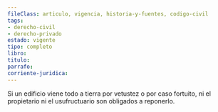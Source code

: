 ```yaml
---
fileClass: articulo, vigencia, historia-y-fuentes, codigo-civil
tags:
- derecho-civil
- derecho-privado
estado: vigente
tipo: completo
libro:
titulo:
parrafo:
corriente-juridica:
---
```

Si un edificio viene todo a tierra por vetustez o por caso fortuito, ni el propietario ni el usufructuario son obligados a reponerlo.
